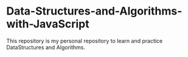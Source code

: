 # Data-Structures-and-Algorithms-with-JavaScript

This repository is my personal repository to learn and practice DataStructures and Algorithms.
